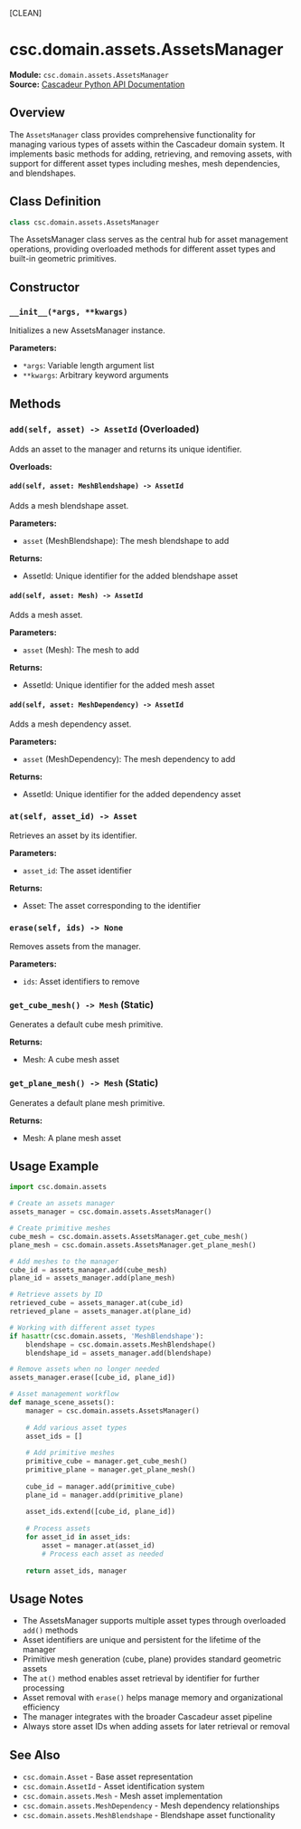 [CLEAN]

# csc.domain.assets.AssetsManager

**Module:** `csc.domain.assets.AssetsManager`  
**Source:** [Cascadeur Python API Documentation](https://cascadeur.com/python-api/_generate/csc.domain.assets.AssetsManager.html)

## Overview

The `AssetsManager` class provides comprehensive functionality for managing various types of assets within the Cascadeur domain system. It implements basic methods for adding, retrieving, and removing assets, with support for different asset types including meshes, mesh dependencies, and blendshapes.

## Class Definition

```python
class csc.domain.assets.AssetsManager
```

The AssetsManager class serves as the central hub for asset management operations, providing overloaded methods for different asset types and built-in geometric primitives.

## Constructor

### `__init__(*args, **kwargs)`

Initializes a new AssetsManager instance.

**Parameters:**
- `*args`: Variable length argument list
- `**kwargs`: Arbitrary keyword arguments

## Methods

### `add(self, asset) -> AssetId` (Overloaded)

Adds an asset to the manager and returns its unique identifier.

**Overloads:**

#### `add(self, asset: MeshBlendshape) -> AssetId`
Adds a mesh blendshape asset.

**Parameters:**
- `asset` (MeshBlendshape): The mesh blendshape to add

**Returns:**
- AssetId: Unique identifier for the added blendshape asset

#### `add(self, asset: Mesh) -> AssetId`
Adds a mesh asset.

**Parameters:**
- `asset` (Mesh): The mesh to add

**Returns:**
- AssetId: Unique identifier for the added mesh asset

#### `add(self, asset: MeshDependency) -> AssetId`
Adds a mesh dependency asset.

**Parameters:**
- `asset` (MeshDependency): The mesh dependency to add

**Returns:**
- AssetId: Unique identifier for the added dependency asset

### `at(self, asset_id) -> Asset`

Retrieves an asset by its identifier.

**Parameters:**
- `asset_id`: The asset identifier

**Returns:**
- Asset: The asset corresponding to the identifier

### `erase(self, ids) -> None`

Removes assets from the manager.

**Parameters:**
- `ids`: Asset identifiers to remove

### `get_cube_mesh() -> Mesh` (Static)

Generates a default cube mesh primitive.

**Returns:**
- Mesh: A cube mesh asset

### `get_plane_mesh() -> Mesh` (Static)

Generates a default plane mesh primitive.

**Returns:**
- Mesh: A plane mesh asset

## Usage Example

```python
import csc.domain.assets

# Create an assets manager
assets_manager = csc.domain.assets.AssetsManager()

# Create primitive meshes
cube_mesh = csc.domain.assets.AssetsManager.get_cube_mesh()
plane_mesh = csc.domain.assets.AssetsManager.get_plane_mesh()

# Add meshes to the manager
cube_id = assets_manager.add(cube_mesh)
plane_id = assets_manager.add(plane_mesh)

# Retrieve assets by ID
retrieved_cube = assets_manager.at(cube_id)
retrieved_plane = assets_manager.at(plane_id)

# Working with different asset types
if hasattr(csc.domain.assets, 'MeshBlendshape'):
    blendshape = csc.domain.assets.MeshBlendshape()
    blendshape_id = assets_manager.add(blendshape)

# Remove assets when no longer needed
assets_manager.erase([cube_id, plane_id])

# Asset management workflow
def manage_scene_assets():
    manager = csc.domain.assets.AssetsManager()
    
    # Add various asset types
    asset_ids = []
    
    # Add primitive meshes
    primitive_cube = manager.get_cube_mesh()
    primitive_plane = manager.get_plane_mesh()
    
    cube_id = manager.add(primitive_cube)
    plane_id = manager.add(primitive_plane)
    
    asset_ids.extend([cube_id, plane_id])
    
    # Process assets
    for asset_id in asset_ids:
        asset = manager.at(asset_id)
        # Process each asset as needed
    
    return asset_ids, manager
```

## Usage Notes

- The AssetsManager supports multiple asset types through overloaded `add()` methods
- Asset identifiers are unique and persistent for the lifetime of the manager
- Primitive mesh generation (cube, plane) provides standard geometric assets
- The `at()` method enables asset retrieval by identifier for further processing
- Asset removal with `erase()` helps manage memory and organizational efficiency
- The manager integrates with the broader Cascadeur asset pipeline
- Always store asset IDs when adding assets for later retrieval or removal

## See Also

- `csc.domain.Asset` - Base asset representation
- `csc.domain.AssetId` - Asset identification system
- `csc.domain.assets.Mesh` - Mesh asset implementation
- `csc.domain.assets.MeshDependency` - Mesh dependency relationships
- `csc.domain.assets.MeshBlendshape` - Blendshape asset functionality